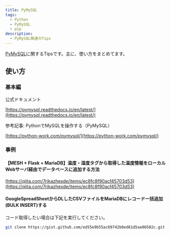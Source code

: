 ```yaml
---
title: PyMySQL
tags:
  - Python
  - PyMySQL
  - pip
description:
  - PyMySQL関連のTips
---
```


[PyMySQL](https://pypi.org/project/pymysql/)に関するTipsです。主に、使い方をまとめてます。

## 使い方

### 基本編

公式ドキュメント

[https://pymysql.readthedocs.io/en/latest/](https://pymysql.readthedocs.io/en/latest/)

参考記事: PythonでMySQLを操作する（PyMySQL）

[https://python-work.com/pymysql/](https://python-work.com/pymysql/)

### 事例

#### 【MESH + Flask + MariaDB】温度・湿度タグから取得した温度情報をローカルWebサーバ経由でデータベースに追加する方法

[https://qiita.com/7rikazhexde/items/ec8fc8f90acf45703d53](https://qiita.com/7rikazhexde/items/ec8fc8f90acf45703d53)

#### GoogleSpreadSheetからDLしたCSVファイルをMariaDBにレコード一括追加(BULK INSERT)する

コード取得したい場合は下記を実行してください。

```bash
git clone https://gist.github.com/ed55e9b55ac69742b8ed61d5ae06502c.git
```

<script src="https://gist.github.com/7rikazhexde/ed55e9b55ac69742b8ed61d5ae06502c.js"></script>
